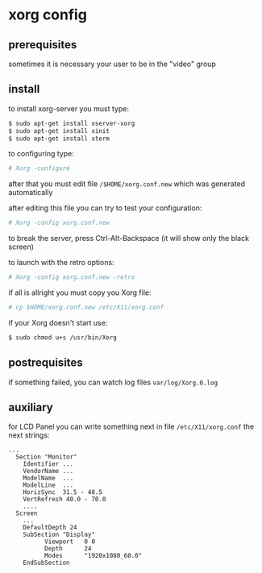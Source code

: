 # xorg config

## prerequisites
sometimes it is necessary your user to be in the "video" group
 

## install
to install xorg-server you must type:
```sh
$ sudo apt-get install xserver-xorg
$ sudo apt-get install xinit
$ sudo apt-get install xterm
```

to configuring type:
```sh
# Xorg -configure
```

after that you must edit file `/$HOME/xorg.conf.new`
which was generated automatically

after editing this file you can try to test your configuration:
```sh
# Xorg -config xorg.conf.new
```
to break the server, press Ctrl-Alt-Backspace
(it will show only the black screen)

to launch with the retro options:
```sh
# Xorg -config xorg.conf.new -retro
```
 
if all is allright you must copy you Xorg file:
```sh
# cp $HOME/xorg.conf.new /etc/X11/xorg.conf
```

if your Xorg doesn't start use:
```sh
$ sudo chmod u+s /usr/bin/Xorg
```


## postrequisites
if something failed, you can watch log files `var/log/Xorg.0.log`


## auxiliary 
for LCD Panel you can write something next in file `/etc/X11/xorg.conf`
the next strings:
```
... 
  Section "Monitor"
    Identifier ...
    VendorName ...
    ModelName  ...
    ModelLine  ...
    HorizSync  31.5 - 48.5 
    VertRefresh 40.0 - 70.0
    .... 
  Screen
    ... 
    DefaultDepth 24
    SubSection "Display"
          Viewport   0 0
          Depth      24
          Modes      "1920x1080_60.0"
    EndSubSection
```

